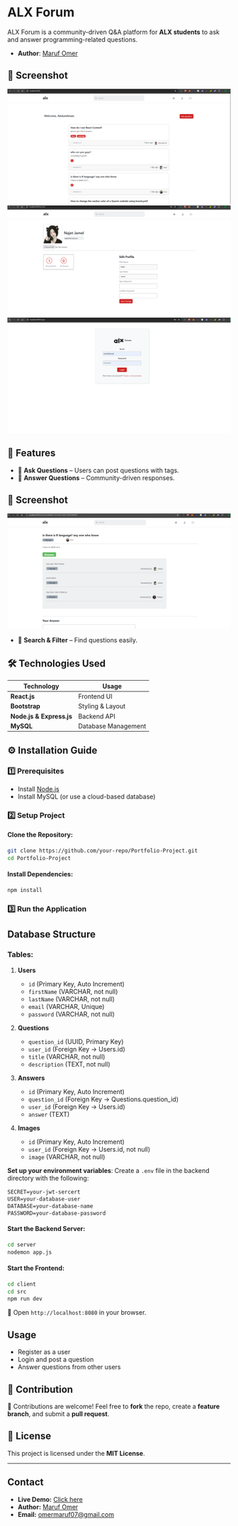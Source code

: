 # ALX Forum

ALX Forum is a community-driven Q&A platform for **ALX students** to ask and answer programming-related questions.

- **Author**: [Maruf Omer](https://linkedin.com/in/maruf-omer-b320392b3)

## 📸 Screenshot
![Home Page](image/home%20page.png)
![Profile Page](image/profile%20page.png)
![Login Page](image/login%20page.png)

## 🚀 Features
- 📝 **Ask Questions** – Users can post questions with tags.
- 💬 **Answer Questions** – Community-driven responses.
## 📸 Screenshot
![Home Page](image/Answer%20page.png)
- 🔎 **Search & Filter** – Find questions easily.

## 🛠 Technologies Used
| Technology  | Usage |
|------------|----------------------|
| **React.js** | Frontend UI |
| **Bootstrap** | Styling & Layout |
| **Node.js & Express.js** | Backend API |
| **MySQL** | Database Management |

## ⚙️ Installation Guide

### **1️⃣ Prerequisites**
- Install [Node.js](https://nodejs.org/)
- Install MySQL (or use a cloud-based database)

### **2️⃣ Setup Project**
#### Clone the Repository:
```sh
git clone https://github.com/your-repo/Portfolio-Project.git
cd Portfolio-Project
```

#### Install Dependencies:
```sh
npm install
```

### **3️⃣ Run the Application**

## Database Structure
### Tables:
1. **Users**
   - `id` (Primary Key, Auto Increment)
   - `firstName` (VARCHAR, not null)
   - `lastName` (VARCHAR, not null)
   - `email` (VARCHAR, Unique)
   - `password` (VARCHAR, not null)

2. **Questions**
   - `question_id` (UUID, Primary Key)
   - `user_id` (Foreign Key → Users.id)
   - `title` (VARCHAR, not null)
   - `description` (TEXT, not null)

3. **Answers**
   - `id` (Primary Key, Auto Increment)
   - `question_id` (Foreign Key → Questions.question_id)
   - `user_id` (Foreign Key → Users.id)
   - `answer` (TEXT)

4. **Images**
   - `id` (Primary Key, Auto Increment)
   - `user_id` (Foreign Key → Users.id, not null)
   - `image` (VARCHAR, not null)


**Set up your environment variables**:
Create a `.env` file in the backend directory with the following:

```env
SECRET=your-jwt-sercert
USER=your-database-user
DATABASE=your-database-name
PASSWORD=your-database-password
```

#### Start the Backend Server:
```sh
cd server
nodemon app.js
```

#### Start the Frontend:
```sh
cd client
cd src
npm run dev
```

🔗 Open `http://localhost:8080` in your browser.

## Usage
- Register as a user
- Login and post a question
- Answer questions from other users

## 📌 Contribution
🚀 Contributions are welcome! Feel free to **fork** the repo, create a **feature branch**, and submit a **pull request**.

## 📜 License
This project is licensed under the **MIT License**.

---
## Contact
- **Live Demo:** [Click here](https://drive.google.com/file/d/1IYJkScz1RTM3bjGhq-rygXc1koNKkwLX/view?usp=drive_link)
- **Author:** [Maruf Omer](https://linkedin.com/in/maruf-omer-b320392b3)
- **Email:** [omermaruf07@gmail.com](omermaruf07@gmail.com)

